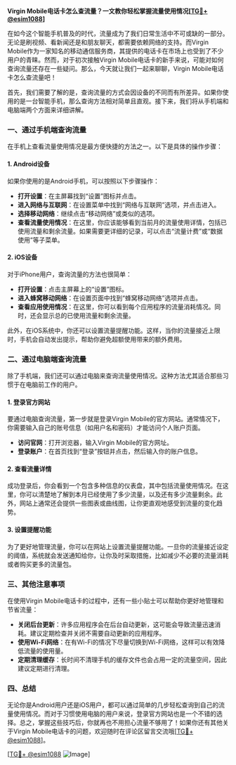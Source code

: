 **Virgin Mobile电话卡怎么查流量？一文教你轻松掌握流量使用情况[[TG💪+ @esim1088](https://t.me/s/esim1088)]**

在如今这个智能手机普及的时代，流量成为了我们日常生活中不可或缺的一部分。无论是刷视频、看新闻还是和朋友聊天，都需要依赖网络的支持。而Virgin Mobile作为一家知名的移动通信服务商，其提供的电话卡在市场上也受到了不少用户的青睐。然而，对于初次接触Virgin Mobile电话卡的新手来说，可能对如何查询流量还存在一些疑问。那么，今天就让我们一起来聊聊，Virgin Mobile电话卡怎么查流量吧！

首先，我们需要了解的是，查询流量的方式会因设备的不同而有所差异。如果你使用的是一台智能手机，那么查询方法相对简单且直观。接下来，我们将从手机端和电脑端两个方面来详细讲解。

### **一、通过手机端查询流量**
在手机上查看流量使用情况是最方便快捷的方法之一。以下是具体的操作步骤：

#### **1. Android设备**
如果你使用的是Android手机，可以按照以下步骤操作：
- **打开设置**：在主屏幕找到“设置”图标并点击。
- **进入网络与互联网**：在设置菜单中找到“网络与互联网”选项，并点击进入。
- **选择移动网络**：继续点击“移动网络”或类似的选项。
- **查看流量使用情况**：在这里，你应该能够看到当前月的流量使用详情，包括已使用流量和剩余流量。如果需要更详细的记录，可以点击“流量计费”或“数据使用”等子菜单。

#### **2. iOS设备**
对于iPhone用户，查询流量的方法也很简单：
- **打开设置**：点击主屏幕上的“设置”图标。
- **进入蜂窝移动网络**：在设置页面中找到“蜂窝移动网络”选项并点击。
- **查看应用使用情况**：在这里，你可以看到每个应用程序的流量消耗情况。同时，还会显示总的已使用流量和剩余流量。

此外，在iOS系统中，你还可以设置流量提醒功能。这样，当你的流量接近上限时，手机会自动发出提示，帮助你避免超额使用带来的额外费用。

### **二、通过电脑端查询流量**
除了手机端，我们还可以通过电脑来查询流量使用情况。这种方法尤其适合那些习惯于在电脑前工作的用户。

#### **1. 登录官方网站**
要通过电脑查询流量，第一步就是登录Virgin Mobile的官方网站。通常情况下，你需要输入自己的账号信息（如用户名和密码）才能访问个人账户页面。
- **访问官网**：打开浏览器，输入Virgin Mobile的官方网址。
- **登录账户**：在首页找到“登录”按钮并点击，然后输入你的账户信息。

#### **2. 查看流量详情**
成功登录后，你会看到一个包含多种信息的仪表盘，其中包括流量使用情况。在这里，你可以清楚地了解到本月已经使用了多少流量，以及还有多少流量剩余。此外，网站上通常还会提供一些图表或曲线图，让你更直观地感受到流量的变化趋势。

#### **3. 设置提醒功能**
为了更好地管理流量，你可以在网站上设置流量提醒功能。一旦你的流量接近设定的阈值，系统就会发送通知给你，让你及时采取措施，比如减少不必要的流量消耗或者购买更多的流量包。

### **三、其他注意事项**
在使用Virgin Mobile电话卡的过程中，还有一些小贴士可以帮助你更好地管理和节省流量：
- **关闭后台更新**：许多应用程序会在后台自动更新，这可能会导致流量迅速消耗。建议定期检查并关闭不需要自动更新的应用程序。
- **使用Wi-Fi网络**：在有Wi-Fi的情况下尽量切换到Wi-Fi网络，这样可以有效降低流量的使用量。
- **定期清理缓存**：长时间不清理手机的缓存文件也会占用一定的流量空间，因此建议定期进行清理。

### **四、总结**
无论你是Android用户还是iOS用户，都可以通过简单的几步轻松查询到自己的流量使用情况。而对于习惯使用电脑的用户来说，登录官方网站也是一个不错的选择。总之，掌握这些技巧后，你就再也不用担心流量不够用了！如果你还有其他关于Virgin Mobile电话卡的问题，欢迎随时在评论区留言交流哦[[TG💪+ @esim1088](https://t.me/s/esim1088)]。

[[TG💪+ @esim1088](https://t.me/s/esim1088) ![Image](https://i.postimg.cc/4NQfJmqS/Snipaste-2025-05-13-00-14-12.png)]